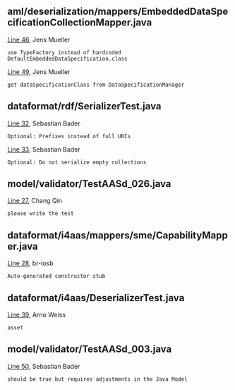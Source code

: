 ﻿## aml/deserialization/mappers/EmbeddedDataSpecificationCollectionMapper.java

[Line 46](
https://github.com/admin-shell-io/java-serializer/blob/74b9a5de98e3dcb219180c29a39a9f2d607df7be/dataformat-aml/src/main/java/io/adminshell/aas/v3/dataformat/aml/deserialization/mappers/EmbeddedDataSpecificationCollectionMapper.java#L46
),
Jens Mueller

    use TypeFactory instead of hardcoded DefaultEmbeddedDataSpecification.class

[Line 49](https://github.com/admin-shell-io/java-serializer/blob/74b9a5de98e3dcb219180c29a39a9f2d607df7be/dataformat-aml/src/main/java/io/adminshell/aas/v3/dataformat/aml/deserialization/mappers/EmbeddedDataSpecificationCollectionMapper.java#L49),
Jens Mueller

    get dataSpecificationClass from DataSpecificationManager

## dataformat/rdf/SerializerTest.java

[Line 32](https://github.com/admin-shell-io/java-serializer/blob/b529d2a684386544047743ae6a221fdd3c1ff82e/dataformat-rdf/src/test/java/io/adminshell/aas/v3/dataformat/rdf/SerializerTest.java#L32),
Sebastian Bader

    Optional: Prefixes instead of full URIs

[Line 33](https://github.com/admin-shell-io/java-serializer/blob/b529d2a684386544047743ae6a221fdd3c1ff82e/dataformat-rdf/src/test/java/io/adminshell/aas/v3/dataformat/rdf/SerializerTest.java#L33),
Sebastian Bader

    Optional: Do not serialize empty collections

## model/validator/TestAASd_026.java

[Line 27](https://github.com/admin-shell-io/java-serializer/blob/d3996a65b4d6401dc2c1ce76cf9708a93fd14f12/validator/src/test/java/io/adminshell/aas/v3/model/validator/TestAASd_026.java#L27),
Chang Qin

    please write the test

## dataformat/i4aas/mappers/sme/CapabilityMapper.java

[Line 28](https://github.com/admin-shell-io/java-serializer/blob/a11b41574fcd280952803200dfbd1c91a2d7ba5d/dataformat-uanodeset/src/main/java/io/adminshell/aas/v3/dataformat/i4aas/mappers/sme/CapabilityMapper.java#L28),
br-iosb

    Auto-generated constructor stub

## dataformat/i4aas/DeserializerTest.java

[Line 39](https://github.com/admin-shell-io/java-serializer/blob/fcef0f9f379d7711365a5f26ccdeec18dc938d47/dataformat-uanodeset/src/test/java/io/adminshell/aas/v3/dataformat/i4aas/DeserializerTest.java#L39),
Arno Weiss

    asset

## model/validator/TestAASd_003.java

[Line 50](https://github.com/admin-shell-io/java-serializer/blob/d3996a65b4d6401dc2c1ce76cf9708a93fd14f12/validator/src/test/java/io/adminshell/aas/v3/model/validator/TestAASd_003.java#L50),
Sebastian Bader

    should be true but requires adjustments in the Java Model
